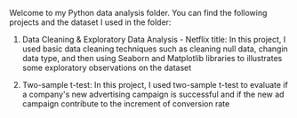 Welcome to my Python data analysis folder. You can find the following projects and the dataset I used in the folder:

1. Data Cleaning & Exploratory Data Analysis - Netflix title:
In this project, I used basic data cleaning techniques such as cleaning null data, changin data type, and then using Seaborn and Matplotlib libraries to illustrates some exploratory observations on the dataset

2. Two-sample t-test:
In this project, I used two-sample t-test to evaluate if a company's new advertising campaign is successful and if the new ad campaign contribute to the increment of conversion rate

